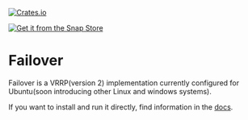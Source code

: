[![Crates.io](https://img.shields.io/crates/v/failover_vr.svg)](https://crates.io/crates/failover_vr)

[![Get it from the Snap Store](https://snapcraft.io/static/images/badges/en/snap-store-black.svg)](https://snapcraft.io/failover)


# Failover

Failover is a VRRP(version 2) implementation currently configured for Ubuntu(soon introducing other Linux and windows systems).

If you want to install and run it directly, find information in the [docs](https://failover-docs.readthedocs.io/).
